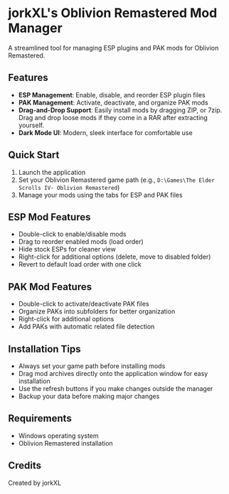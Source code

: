 # jorkXL's Oblivion Remastered Mod Manager

A streamlined tool for managing ESP plugins and PAK mods for Oblivion Remastered.

## Features

- **ESP Management**: Enable, disable, and reorder ESP plugin files
- **PAK Management**: Activate, deactivate, and organize PAK mods
- **Drag-and-Drop Support**: Easily install mods by dragging ZIP, or 7zip. Drag and drop loose mods if they come in a RAR after extracting yourself.
- **Dark Mode UI**: Modern, sleek interface for comfortable use

## Quick Start

1. Launch the application
2. Set your Oblivion Remastered game path (e.g., `D:\Games\The Elder Scrolls IV- Oblivion Remastered`)
3. Manage your mods using the tabs for ESP and PAK files

## ESP Mod Features

- Double-click to enable/disable mods
- Drag to reorder enabled mods (load order)
- Hide stock ESPs for cleaner view
- Right-click for additional options (delete, move to disabled folder)
- Revert to default load order with one click

## PAK Mod Features

- Double-click to activate/deactivate PAK files
- Organize PAKs into subfolders for better organization
- Right-click for additional options
- Add PAKs with automatic related file detection

## Installation Tips

- Always set your game path before installing mods
- Drag mod archives directly onto the application window for easy installation
- Use the refresh buttons if you make changes outside the manager
- Backup your data before making major changes

## Requirements

- Windows operating system
- Oblivion Remastered installation

## Credits

Created by jorkXL
